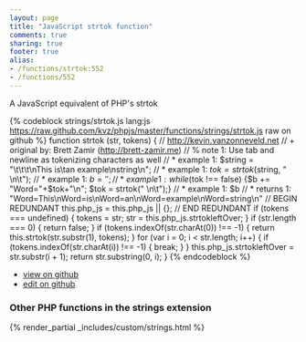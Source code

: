 ```yaml
---
layout: page
title: "JavaScript strtok function"
comments: true
sharing: true
footer: true
alias:
- /functions/strtok:552
- /functions/552
---
```

<!-- Generated by Rakefile:build -->
A JavaScript equivalent of PHP's strtok

{% codeblock strings/strtok.js lang:js https://raw.github.com/kvz/phpjs/master/functions/strings/strtok.js raw on github %}
function strtok (str, tokens) {
    // http://kevin.vanzonneveld.net
    // +   original by: Brett Zamir (http://brett-zamir.me)
    // %        note 1: Use tab and newline as tokenizing characters as well
    // *     example 1: $string = "\t\t\t\nThis is\tan example\nstring\n";
    // *     example 1: $tok = strtok($string, " \n\t");
    // *     example 1: $b = '';
    // *     example 1: while ($tok !== false) {$b += "Word="+$tok+"\n"; $tok = strtok(" \n\t");}
    // *     example 1: $b
    // *     returns 1: "Word=This\nWord=is\nWord=an\nWord=example\nWord=string\n"
    // BEGIN REDUNDANT
    this.php_js = this.php_js || {};
    // END REDUNDANT
    if (tokens === undefined) {
        tokens = str;
        str = this.php_js.strtokleftOver;
    }
    if (str.length === 0) {
        return false;
    }
    if (tokens.indexOf(str.charAt(0)) !== -1) {
        return this.strtok(str.substr(1), tokens);
    }
    for (var i = 0; i < str.length; i++) {
        if (tokens.indexOf(str.charAt(i)) !== -1) {
            break;
        }
    }
    this.php_js.strtokleftOver = str.substr(i + 1);
    return str.substring(0, i);
}
{% endcodeblock %}

 - [view on github](https://github.com/kvz/phpjs/blob/master/functions/strings/strtok.js)
 - [edit on github](https://github.com/kvz/phpjs/edit/master/functions/strings/strtok.js)

### Other PHP functions in the strings extension
{% render_partial _includes/custom/strings.html %}
